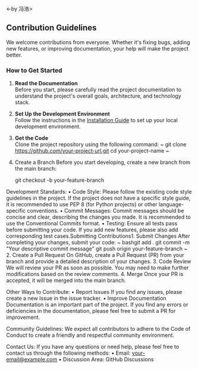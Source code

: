 
<-by 冯浩>

## Contribution Guidelines

We welcome contributions from everyone. Whether it's fixing bugs, adding new features, or improving documentation, your help will make the project better.

### How to Get Started

1. **Read the Documentation**  
   Before you start, please carefully read the project documentation to understand the project's overall goals, architecture, and technology stack.

2. **Set Up the Development Environment**  
   Follow the instructions in the [Installation Guide](#Installation-Guide) to set up your local development environment.

3. **Get the Code**  
   Clone the project repository using the following command:
   ~
   git clone https://github.com/your-project-url.git
   cd your-project-name
   ~
4. Create a Branch Before you start developing, create a new branch from the main branch:

   git checkout -b your-feature-branch


Development Standards:
    • Code Style: Please follow the existing code style guidelines in the project. If the project does not have a specific style guide, it is recommended to use PEP 8 (for Python projects) or other language-specific conventions.
    • Commit Messages: Commit messages should be concise and clear, describing the changes you made. It is recommended to use the Conventional Commits format.
    • Testing: Ensure all tests pass before submitting your code. If you add new features, please also add corresponding test cases.Submitting Contributions1. Submit Changes After completing your changes, submit your code:
    ~
        bashgit add .
        git commit -m "Your descriptive commit message"
        git push origin your-feature-branch
    ~
    2. Create a Pull Request On GitHub, create a Pull Request (PR) from your branch and provide a detailed description of your changes.
    3. Code Review We will review your PR as soon as possible. You may need to make further modifications based on the review comments.
    4. Merge Once your PR is accepted, it will be merged into the main branch.

Other Ways to Contribute:
    • Report Issues If you find any issues, please create a new Issue in the issue tracker.
    • Improve Documentation Documentation is an important part of the project. If you find any errors or deficiencies in the documentation, please feel free to submit a PR for improvement.
    
Community Guidelines:
    We expect all contributors to adhere to the Code of Conduct to create a friendly and respectful community environment.

Contact Us:
    If you have any questions or need help, please feel free to contact us through the following methods:
        • Email: your-email@example.com
        • Discussion Area: GitHub Discussions